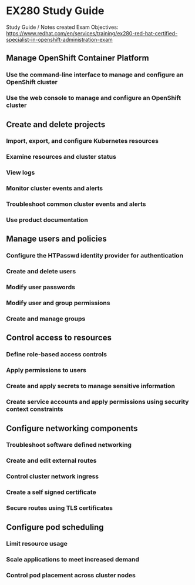 # EX280 Study Guide

Study Guide / Notes created Exam Objectives: https://www.redhat.com/en/services/training/ex280-red-hat-certified-specialist-in-openshift-administration-exam


## Manage OpenShift Container Platform

### Use the command-line interface to manage and configure an OpenShift cluster
### Use the web console to manage and configure an OpenShift cluster
## Create and delete projects
### Import, export, and configure Kubernetes resources
### Examine resources and cluster status
### View logs
### Monitor cluster events and alerts
### Troubleshoot common cluster events and alerts
### Use product documentation

## Manage users and policies

### Configure the HTPasswd identity provider for authentication
### Create and delete users
### Modify user passwords
### Modify user and group permissions
### Create and manage groups

## Control access to resources

### Define role-based access controls
### Apply permissions to users
### Create and apply secrets to manage sensitive information
### Create service accounts and apply permissions using security context constraints
## Configure networking components

### Troubleshoot software defined networking
### Create and edit external routes
### Control cluster network ingress
### Create a self signed certificate
### Secure routes using TLS certificates

## Configure pod scheduling

### Limit resource usage
### Scale applications to meet increased demand
### Control pod placement across cluster nodes

